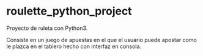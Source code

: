 # roulette_python_project
Proyecto de ruleta con Python3.

Consiste en un juego de apuestas en el que el usuario puede apostar como le plazca en el tablero hecho con interfaz en consola.
